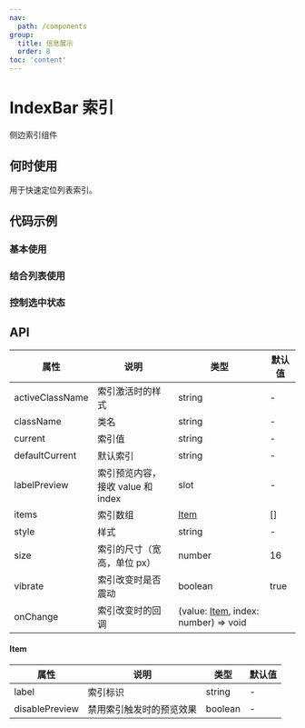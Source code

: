 ```yaml
---
nav:
  path: /components
group:
  title: 信息展示
  order: 8
toc: 'content'
---
```


# IndexBar 索引

<!-- <code src="../../docs/components/compatibility.tsx" inline="true"></code> -->

侧边索引组件

## 何时使用

用于快速定位列表索引。

## 代码示例

### 基本使用

<code src='../../demo/pages/IndexBar/index'></code>

### 结合列表使用

<!-- <code src='pages/IndexBarScrollView/index'></code> -->

### 控制选中状态

<!-- <code src='pages/IndexBarControl/index'></code> -->

## API

| 属性            | 说明                              | 类型                                          | 默认值 |
| --------------- | --------------------------------- | --------------------------------------------- | ------ |
| activeClassName | 索引激活时的样式                  | string                                        | -      |
| className       | 类名                              | string                                        | -      |
| current         | 索引值                            | string                                        | -      |
| defaultCurrent  | 默认索引                          | string                                        | -      |
| labelPreview    | 索引预览内容，接收 value 和 index | slot                                          | -      |
| items           | 索引数组                          | [Item](#item)                                 | []     |
| style           | 样式                              | string                                        | -      |
| size            | 索引的尺寸（宽高，单位 px）       | number                                        | 16     |
| vibrate         | 索引改变时是否震动                | boolean                                       | true   |
| onChange        | 索引改变时的回调                  | (value: [Item](#item), index: number) => void |

#### Item

| 属性           | 说明                     | 类型    | 默认值 |
| -------------- | ------------------------ | ------- | ------ |
| label          | 索引标识                 | string  | -      |
| disablePreview | 禁用索引触发时的预览效果 | boolean | -      |

